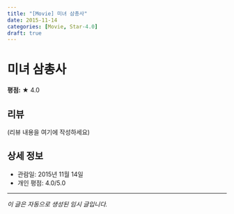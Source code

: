 ```yaml
---
title: "[Movie] 미녀 삼총사"
date: 2015-11-14
categories: [Movie, Star-4.0]
draft: true
---
```


# 미녀 삼총사

**평점:** ★ 4.0

## 리뷰

(리뷰 내용을 여기에 작성하세요)

## 상세 정보

- 관람일: 2015년 11월 14일
- 개인 평점: 4.0/5.0

---

*이 글은 자동으로 생성된 임시 글입니다.*
